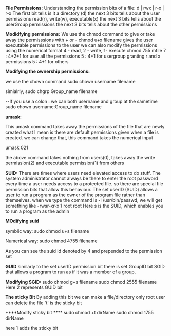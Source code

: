 **File Permissions:**
Understanding the permission bits of a file:
d | rwx | r-x | r-x 
The first bit tells is it a directory (d)
the next 3 bits tells about the user permissions read(r), write(w), executable(x)
the next 3 bits tells about the userGroup permissions
the next 3 bits tells about the other permissions

**Modidfying permissions:**
We use the chmod command to give or take away the permisssions with + or -
chmod u+x filename gives the user executable permissions to the user
we can also modify the permissions using the numerical format
4 - read, 2 - write, 1- execute
chmod 755 mfile 
7 : 4+2+1 for user all the permissions
5 : 4+1 for usergroup granting r and x permissions
5 : 4+1 for others

**Modifying the ownership permissions:**

we use the chown command 
sudo chown username filename

simialrly, sudo chgrp Group_name filename

--If you use a colon : we can both username and group at the sametime
sudo chown username:Group_name filename

**umask:**

This umask command takes away the permissions of the file that are newly created
what I mean is there are default permissions given when a file is created. we can change that, this command takes the numerical input

umask 021

the above command takes nothing from users(0), takes away the write permission(2) and executable permission(1) from others

**SUID:**
There are times where users need elevated access to do stuff. The system administrator cannot always be there to enter the root password every time 
a user needs access to a protected file.
so there are special file permission bits that allow this behaviour. The set userID (SUID) allows a user to run a program as the owner of the program file rather 
than themselves.
when we type the command  ls -l /usr/bin/passwd, we will get something like -rwsr-xr-x 1 root root
Here s is the SUID, which enables you to run a program as the admin

**MOdifying suid**

symblic way:
sudo chmod u+s filename

Numerical way:
sudo chmod 4755 filename

As you can see the suid id denoted by 4 and prepended to the permission set

**GUID**
similarly to the set userID permission bit there is set GroupID bit SGID that allows a program to run as if it was a member of a group.

**Modifying SGID:**
sudo chmod g+s filename
sudo chmod 2555 filename
Here 2 represents GUID bit 

**The sticky Bit**
By adding this bit we can make a file/directory only root user can delete the file
't' is the sticky bit 

****Modify sticky bit ****
sudo chmod +t dirName
sudo chmod 1755 dirName

here 1 adds the sticky bit





